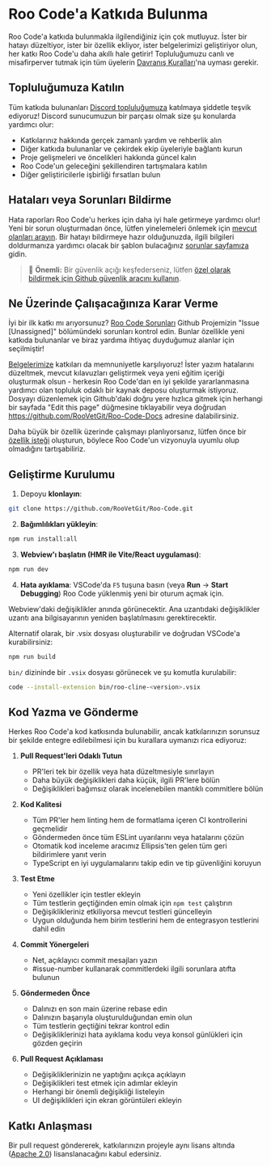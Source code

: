 # Roo Code'a Katkıda Bulunma

Roo Code'a katkıda bulunmakla ilgilendiğiniz için çok mutluyuz. İster bir hatayı düzeltiyor, ister bir özellik ekliyor, ister belgelerimizi geliştiriyor olun, her katkı Roo Code'u daha akıllı hale getirir! Topluluğumuzu canlı ve misafirperver tutmak için tüm üyelerin [Davranış Kuralları](CODE_OF_CONDUCT.md)'na uyması gerekir.

## Topluluğumuza Katılın

Tüm katkıda bulunanları [Discord topluluğumuza](https://discord.gg/roocode) katılmaya şiddetle teşvik ediyoruz! Discord sunucumuzun bir parçası olmak size şu konularda yardımcı olur:

- Katkılarınız hakkında gerçek zamanlı yardım ve rehberlik alın
- Diğer katkıda bulunanlar ve çekirdek ekip üyeleriyle bağlantı kurun
- Proje gelişmeleri ve öncelikleri hakkında güncel kalın
- Roo Code'un geleceğini şekillendiren tartışmalara katılın
- Diğer geliştiricilerle işbirliği fırsatları bulun

## Hataları veya Sorunları Bildirme

Hata raporları Roo Code'u herkes için daha iyi hale getirmeye yardımcı olur! Yeni bir sorun oluşturmadan önce, lütfen yinelemeleri önlemek için [mevcut olanları arayın](https://github.com/RooVetGit/Roo-Code/issues). Bir hatayı bildirmeye hazır olduğunuzda, ilgili bilgileri doldurmanıza yardımcı olacak bir şablon bulacağınız [sorunlar sayfamıza](https://github.com/RooVetGit/Roo-Code/issues/new/choose) gidin.

<blockquote class='warning-note'>
     🔐 <b>Önemli:</b> Bir güvenlik açığı keşfederseniz, lütfen <a href="https://github.com/RooVetGit/Roo-Code/security/advisories/new">özel olarak bildirmek için Github güvenlik aracını kullanın</a>.
</blockquote>

## Ne Üzerinde Çalışacağınıza Karar Verme

İyi bir ilk katkı mı arıyorsunuz? [Roo Code Sorunları](https://github.com/orgs/RooVetGit/projects/1) Github Projemizin "Issue [Unassigned]" bölümündeki sorunları kontrol edin. Bunlar özellikle yeni katkıda bulunanlar ve biraz yardıma ihtiyaç duyduğumuz alanlar için seçilmiştir!

[Belgelerimize](https://docs.roocode.com/) katkıları da memnuniyetle karşılıyoruz! İster yazım hatalarını düzeltmek, mevcut kılavuzları geliştirmek veya yeni eğitim içeriği oluşturmak olsun - herkesin Roo Code'dan en iyi şekilde yararlanmasına yardımcı olan topluluk odaklı bir kaynak deposu oluşturmak istiyoruz. Dosyayı düzenlemek için Github'daki doğru yere hızlıca gitmek için herhangi bir sayfada "Edit this page" düğmesine tıklayabilir veya doğrudan https://github.com/RooVetGit/Roo-Code-Docs adresine dalabilirsiniz.

Daha büyük bir özellik üzerinde çalışmayı planlıyorsanız, lütfen önce bir [özellik isteği](https://github.com/RooVetGit/Roo-Code/discussions/categories/feature-requests?discussions_q=is%3Aopen+category%3A%22Feature+Requests%22+sort%3Atop) oluşturun, böylece Roo Code'un vizyonuyla uyumlu olup olmadığını tartışabiliriz.

## Geliştirme Kurulumu

1. Depoyu **klonlayın**:

```sh
git clone https://github.com/RooVetGit/Roo-Code.git
```

2. **Bağımlılıkları yükleyin**:

```sh
npm run install:all
```

3. **Webview'ı başlatın (HMR ile Vite/React uygulaması)**:

```sh
npm run dev
```

4. **Hata ayıklama**:
   VSCode'da `F5` tuşuna basın (veya **Run** → **Start Debugging**) Roo Code yüklenmiş yeni bir oturum açmak için.

Webview'daki değişiklikler anında görünecektir. Ana uzantıdaki değişiklikler uzantı ana bilgisayarının yeniden başlatılmasını gerektirecektir.

Alternatif olarak, bir .vsix dosyası oluşturabilir ve doğrudan VSCode'a kurabilirsiniz:

```sh
npm run build
```

`bin/` dizininde bir `.vsix` dosyası görünecek ve şu komutla kurulabilir:

```sh
code --install-extension bin/roo-cline-<version>.vsix
```

## Kod Yazma ve Gönderme

Herkes Roo Code'a kod katkısında bulunabilir, ancak katkılarınızın sorunsuz bir şekilde entegre edilebilmesi için bu kurallara uymanızı rica ediyoruz:

1. **Pull Request'leri Odaklı Tutun**

    - PR'leri tek bir özellik veya hata düzeltmesiyle sınırlayın
    - Daha büyük değişiklikleri daha küçük, ilgili PR'lere bölün
    - Değişiklikleri bağımsız olarak incelenebilen mantıklı commitlere bölün

2. **Kod Kalitesi**

    - Tüm PR'ler hem linting hem de formatlama içeren CI kontrollerini geçmelidir
    - Göndermeden önce tüm ESLint uyarılarını veya hatalarını çözün
    - Otomatik kod inceleme aracımız Ellipsis'ten gelen tüm geri bildirimlere yanıt verin
    - TypeScript en iyi uygulamalarını takip edin ve tip güvenliğini koruyun

3. **Test Etme**

    - Yeni özellikler için testler ekleyin
    - Tüm testlerin geçtiğinden emin olmak için `npm test` çalıştırın
    - Değişiklikleriniz etkiliyorsa mevcut testleri güncelleyin
    - Uygun olduğunda hem birim testlerini hem de entegrasyon testlerini dahil edin

4. **Commit Yönergeleri**

    - Net, açıklayıcı commit mesajları yazın
    - #issue-number kullanarak commitlerdeki ilgili sorunlara atıfta bulunun

5. **Göndermeden Önce**

    - Dalınızı en son main üzerine rebase edin
    - Dalınızın başarıyla oluşturulduğundan emin olun
    - Tüm testlerin geçtiğini tekrar kontrol edin
    - Değişikliklerinizi hata ayıklama kodu veya konsol günlükleri için gözden geçirin

6. **Pull Request Açıklaması**
    - Değişikliklerinizin ne yaptığını açıkça açıklayın
    - Değişiklikleri test etmek için adımlar ekleyin
    - Herhangi bir önemli değişikliği listeleyin
    - UI değişiklikleri için ekran görüntüleri ekleyin

## Katkı Anlaşması

Bir pull request göndererek, katkılarınızın projeyle aynı lisans altında ([Apache 2.0](../LICENSE)) lisanslanacağını kabul edersiniz.
